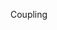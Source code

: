 <span id="title">Coupling</span>

<div id="body">

<include src="what/unit-inParent-asPanel.md" boilerplate />
<include src="how/unit-inParent-asPanel.md" boilerplate />
<include src="types/unit-inParent-asPanel.md" boilerplate />

</div>